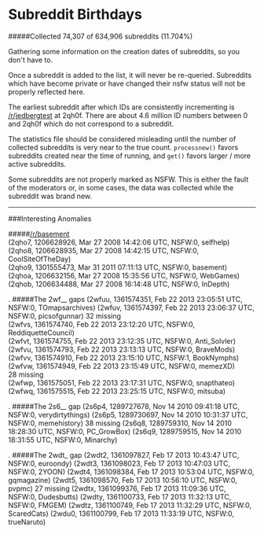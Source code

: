 Subreddit Birthdays
==========

#####Collected 74,307 of 634,906 subreddits (11.704%)

Gathering some information on the creation dates of subreddits, so you don't have to.

Once a subreddit is added to the list, it will never be re-queried. Subreddits which have become private or have changed their nsfw status will not be properly reflected here.

The earliest subreddit after which IDs are consistently incrementing is [/r/jedbergtest](http://reddit.com/r/jedbergtest) at 2qh0f. There are about 4.6 million ID numbers between 0 and 2qh0f which do not correspond to a subreddit.

The statistics file should be considered misleading until the number of collected subreddits is very near to the true count. `processnew()` favors subreddits created near the time of running, and `get()` favors larger / more active subreddits.

Some subreddits are not properly marked as NSFW. This is either the fault of the moderators or, in some cases, the data was collected while the subreddit was brand new.


______


###Interesting Anomalies

#####[/r/basement](http://reddit.com/r/basement)  
    (2qho7, 1206628926, Mar 27 2008 14:42:06 UTC, NSFW:0, selfhelp)  
    (2qho8, 1206628935, Mar 27 2008 14:42:15 UTC, NSFW:0, CoolSiteOfTheDay)  
    (2qho9, 1301555473, Mar 31 2011 07:11:13 UTC, NSFW:0, basement)  
    (2qhoa, 1206632156, Mar 27 2008 15:35:56 UTC, NSFW:0, WebGames)  
    (2qhob, 1206634488, Mar 27 2008 16:14:48 UTC, NSFW:0, InDepth)  

.
#####The 2wf__ gaps
    (2wfuu, 1361574351, Feb 22 2013 23:05:51 UTC, NSFW:0, TOmapsarchives)
    (2wfuv, 1361574397, Feb 22 2013 23:06:37 UTC, NSFW:0, picsofgunnar)
    32 missing  
    (2wfvs, 1361574740, Feb 22 2013 23:12:20 UTC, NSFW:0, ReddiquetteCouncil)  
    (2wfvt, 1361574755, Feb 22 2013 23:12:35 UTC, NSFW:0, Anti_Solvler)  
    (2wfvu, 1361574793, Feb 22 2013 23:13:13 UTC, NSFW:0, BraveMods)  
    (2wfvv, 1361574910, Feb 22 2013 23:15:10 UTC, NSFW:1, BookNymphs)  
    (2wfvw, 1361574949, Feb 22 2013 23:15:49 UTC, NSFW:0, memezXD)  
    28 missing  
    (2wfwp, 1361575051, Feb 22 2013 23:17:31 UTC, NSFW:0, snapthateo)  
    (2wfwq, 1361575515, Feb 22 2013 23:25:15 UTC, NSFW:0, mitsuba)  

.
#####The 2s6__ gap
    (2s6p4, 1289727678, Nov 14 2010 09:41:18 UTC, NSFW:0, verydirtythings)
    (2s6p5, 1289730697, Nov 14 2010 10:31:37 UTC, NSFW:0, memehistory)
    38 missing
    (2s6q8, 1289759310, Nov 14 2010 18:28:30 UTC, NSFW:0, PC_GrowBox)
    (2s6q9, 1289759515, Nov 14 2010 18:31:55 UTC, NSFW:0, Minarchy)


.
#####The 2wdt_ gap
    (2wdt2, 1361097827, Feb 17 2013 10:43:47 UTC, NSFW:0, euroondy)
    (2wdt3, 1361098023, Feb 17 2013 10:47:03 UTC, NSFW:0, 2YOON)
    (2wdt4, 1361098384, Feb 17 2013 10:53:04 UTC, NSFW:0, gqmagazine)
    (2wdt5, 1361098570, Feb 17 2013 10:56:10 UTC, NSFW:0, pvpmc)
    27 missing
    (2wdtx, 1361099376, Feb 17 2013 11:09:36 UTC, NSFW:0, Dudesbutts)
    (2wdty, 1361100733, Feb 17 2013 11:32:13 UTC, NSFW:0, FMGEM)
    (2wdtz, 1361100749, Feb 17 2013 11:32:29 UTC, NSFW:0, ScaredCats)
    (2wdu0, 1361100799, Feb 17 2013 11:33:19 UTC, NSFW:0, trueNaruto)